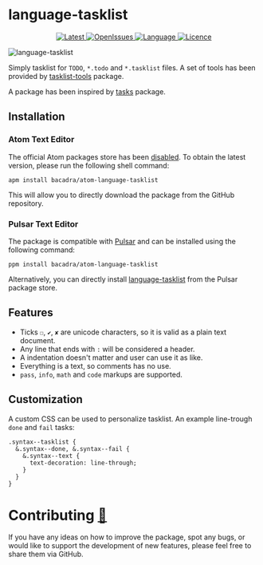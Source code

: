 # language-tasklist

<p align="center">
  <a href="https://github.com/bacadra/atom-language-tasklist/tags">
  <img src="https://img.shields.io/github/v/tag/bacadra/atom-language-tasklist?style=for-the-badge&label=Latest&color=blue" alt="Latest">
  </a>
  <a href="https://github.com/bacadra/atom-language-tasklist/issues">
  <img src="https://img.shields.io/github/issues-raw/bacadra/atom-language-tasklist?style=for-the-badge&color=blue" alt="OpenIssues">
  </a>
  <a href="https://github.com/bacadra/atom-language-tasklist/blob/master/package.json">
  <img src="https://img.shields.io/github/languages/top/bacadra/atom-language-tasklist?style=for-the-badge&color=blue" alt="Language">
  </a>
  <a href="https://github.com/bacadra/atom-language-tasklist/blob/master/LICENSE">
  <img src="https://img.shields.io/github/license/bacadra/atom-language-tasklist?style=for-the-badge&color=blue" alt="Licence">
  </a>
</p>

![language-tasklist](https://github.com/bacadra/atom-language-tasklist/blob/master/assets/language-tasklist.png?raw=true)

Simply tasklist for `TODO`, `*.todo` and `*.tasklist` files. A set of tools has been provided by [tasklist-tools](https://github.com/bacadra/atom-tasklist-tools) package.

A package has been inspired by [tasks](https://github.com/irrationalistic/atom-tasks) package.

## Installation

### Atom Text Editor

The official Atom packages store has been [disabled](https://github.blog/2022-06-08-sunsetting-atom/). To obtain the latest version, please run the following shell command:

```shell
apm install bacadra/atom-language-tasklist
```

This will allow you to directly download the package from the GitHub repository.

### Pulsar Text Editor

The package is compatible with [Pulsar](https://pulsar-edit.dev/) and can be installed using the following command:

```shell
ppm install bacadra/atom-language-tasklist
```

Alternatively, you can directly install [language-tasklist](https://web.pulsar-edit.dev/packages/language-tasklist) from the Pulsar package store.

## Features

* Ticks `☐`, `✔`, `✘` are unicode characters, so it is valid as a plain text document.
* Any line that ends with `:` will be considered a header.
* A indentation doesn't matter and user can use it as like.
* Everything is a text, so comments has no use.
* `pass`, `info`, `math` and `code` markups are supported.

## Customization

A custom CSS can be used to personalize tasklist. An example line-trough `done` and `fail` tasks:

```less
.syntax--tasklist {
  &.syntax--done, &.syntax--fail {
    &.syntax--text {
      text-decoration: line-through;
    }
  }
}
```

# Contributing [🍺](https://www.buymeacoffee.com/asiloisad)

If you have any ideas on how to improve the package, spot any bugs, or would like to support the development of new features, please feel free to share them via GitHub.
